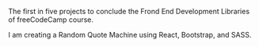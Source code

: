 The first in five projects to conclude the Frond End Development Libraries of freeCodeCamp course.

I am creating a Random Quote Machine using React, Bootstrap, and SASS.